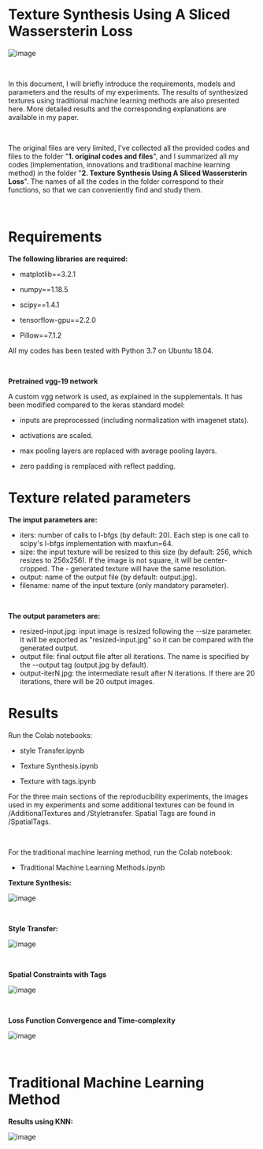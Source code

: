 # Texture Synthesis Using A Sliced Wassersterin Loss

![image](https://user-images.githubusercontent.com/97613092/164106212-ec6816ad-dacd-48ac-beae-1353d6a56f1f.png)

<Br/>

In this document, I will briefly introduce the requirements, models and parameters and the results of my experiments. The results of synthesized textures using traditional machine learning methods are also presented here. More detailed results and the corresponding explanations are available in my paper.

<Br/>

The original files are very limited, I've collected all the provided codes and files to the folder "**1. original codes and files**", and I summarized all my codes (implementation, innovations and traditional machine learning method) in the folder "**2. Texture Synthesis Using A Sliced Wassersterin Loss**". The names of all the codes in the folder correspond to their functions, so that we can conveniently find and study them.

<Br/>




# Requirements

**The following libraries are required:**

- matplotlib==3.2.1

- numpy==1.18.5

- scipy==1.4.1

- tensorflow-gpu==2.2.0

- Pillow==7.1.2

All my codes has been tested with Python 3.7 on Ubuntu 18.04.  

<Br/>

**Pretrained vgg-19 network**

A custom vgg network is used, as explained in the supplementals. It has been modified compared to the keras standard model:

- inputs are preprocessed (including normalization with imagenet stats).

- activations are scaled.

- max pooling layers are replaced with average pooling layers.

- zero padding is remplaced with reflect padding.

# Texture related parameters

**The imput parameters are:**

- iters: number of calls to l-bfgs (by default: 20). Each step is one call to scipy's l-bfgs implementation with maxfun=64.
- size: the input texture will be resized to this size (by default: 256, which resizes to 256x256). If the image is not square, it will be center-cropped. The - generated texture will have the same resolution.
- output: name of the output file (by default: output.jpg).
- filename: name of the input texture (only mandatory parameter).

<Br/>

**The output parameters are:**

- resized-input.jpg: input image is resized following the --size parameter. It will be exported as "resized-input.jpg" so it can be compared with the generated output.
- output file: final output file after all iterations. The name is specified by the --output tag (output.jpg by default).
- output-iterN.jpg: the intermediate result after N iterations. If there are 20 iterations, there will be 20 output images.

# Results

Run the Colab notebooks:

- style Transfer.ipynb

- Texture Synthesis.ipynb

- Texture with tags.ipynb

For the three main sections of the reproducibility experiments, the images used in my experiments and some additional textures can be found in /AdditionalTextures and /Styletransfer. Spatial Tags are found in /SpatialTags.

<Br/>

For the traditional machine learning method, run the Colab notebook:

- Traditional Machine Learning Methods.ipynb


**Texture Synthesis:**

![image](https://user-images.githubusercontent.com/97613092/164103989-e34b056c-40f6-413d-8a9b-93469e04a445.png)

<Br/>

**Style Transfer:**

![image](https://user-images.githubusercontent.com/97613092/164104446-f418776b-92ac-4491-b125-7381ae0dafd1.png)

<Br/>

**Spatial Constraints with Tags**

![image](https://user-images.githubusercontent.com/97613092/164105655-43f3527b-319c-4d4b-8442-383396ed8e05.png)

<Br/>

**Loss Function Convergence and Time-complexity**

![image](https://user-images.githubusercontent.com/97613092/164105523-39e6d9d6-1d87-4cef-8b59-a401cd77a955.png)

<Br/>

# Traditional Machine Learning Method

**Results using KNN:**

![image](https://user-images.githubusercontent.com/97613092/164106060-7d2f9c7b-c0ac-497a-a849-f02a5d60771f.png)
